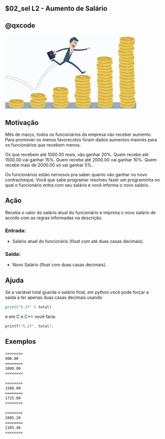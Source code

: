 ## $02_sel L2 - Aumento de Salário
## @qxcode

![](__capa.jpg)

## Motivação

Mês de março, todos os funcionários da empresa vão receber aumento. Para promover os menos favorecidos foram dados aumentos maiores para os funcionários que recebem menos.

Os que recebem até 1000.00 reais, vão ganhar 20%. Quem recebe até 1500.00 vai ganhar 15%. Quem recebe até 2000.00 vai ganhar 10%. Quem recebe mais de 2000.00 só vai ganhar 5%.

Os funcionários estão nervosos pra saber quanto vão ganhar no novo contracheque. Você que sabe programar resolveu fazer um programinha no qual o funcionário entra com seu salário e você informa o novo salário.

## Ação

Receba o valor do salário atual do funcionário e imprima o novo salário de acordo com as regras informadas na descrição.

### Entrada:

* Salário atual do funcionário (float com até duas casas decimais).

### Saída:

* Novo Salário (float com duas casas decimais).

## Ajuda

Se a variável total guarda o salário final, em python você pode forçar a saída a ter apenas duas casas decimais usando

``` python
print("%.2f" % total)
```

e em C e C++ você faria:

```C
printf("%.2f", total);
```

## Exemplos

```
>>>>>>>>
900.00
========
1080.00
<<<<<<<<

>>>>>>>>
1500.00
========
1725.00
<<<<<<<<

>>>>>>>>
2005.20
========
2105.46
<<<<<<<<
```

#

